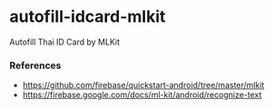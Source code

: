 # autofill-idcard-mlkit
Autofill Thai ID Card by MLKit

### References
* https://github.com/firebase/quickstart-android/tree/master/mlkit
* https://firebase.google.com/docs/ml-kit/android/recognize-text
